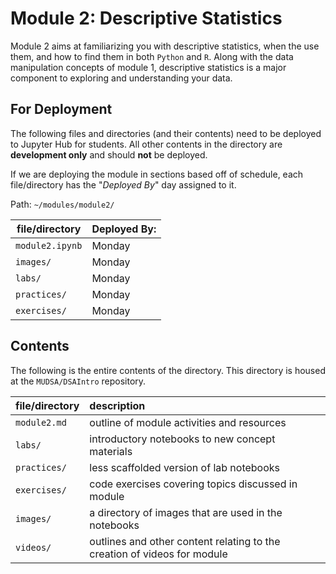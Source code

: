 # **Module 2**: Descriptive Statistics

Module 2 aims at familiarizing you with descriptive statistics, when the use them, and how to find them in both `Python` and `R`. Along with the data manipulation concepts of module 1, descriptive statistics is a major component to exploring and understanding your data.

## For Deployment
The following files and directories (and their contents) need to be deployed to Jupyter Hub for students. All other contents in the directory are **development only** and should **not** be deployed.

If we are deploying the module in sections based off of schedule, each file/directory has the "*Deployed By*" day assigned to it.

Path: `~/modules/module2/`

file/directory | Deployed By:
---------------|-------------
`module2.ipynb`| Monday
`images/`      | Monday        
`labs/`        | Monday
`practices/`   | Monday
`exercises/`   | Monday



## Contents

The following is the entire contents of the directory. This directory is housed at the `MUDSA/DSAIntro` repository.

file/directory | description
:--------------|:-----------
`module2.md`   | outline of module activities and resources
`labs/`        | introductory notebooks to new concept materials
`practices/`   | less scaffolded version of lab notebooks
`exercises/`   | code exercises covering topics discussed in module
`images/`      | a directory of images that are used in the notebooks
`videos/`      | outlines and other content relating to the creation of videos for module
